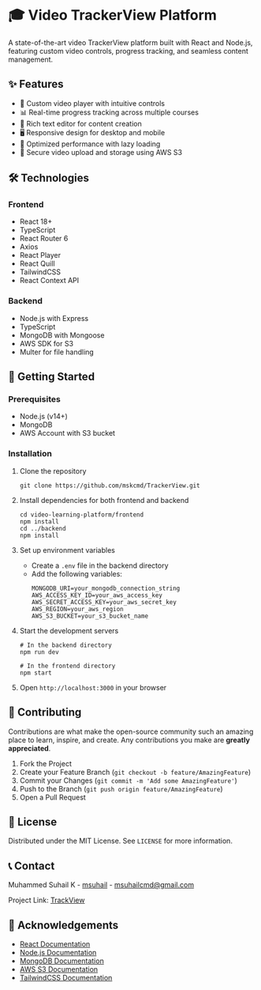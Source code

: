 
# 🎓 Video TrackerView Platform


A state-of-the-art video TrackerView platform built with React and Node.js, featuring custom video controls, progress tracking, and seamless content management.

## ✨ Features

- 🎥 Custom video player with intuitive controls
- 📊 Real-time progress tracking across multiple courses
- 📝 Rich text editor for content creation
- 🖥️ Responsive design for desktop and mobile
- 🚀 Optimized performance with lazy loading
- 🔐 Secure video upload and storage using AWS S3

## 🛠️ Technologies

### Frontend
- React 18+
- TypeScript
- React Router 6
- Axios
- React Player
- React Quill
- TailwindCSS
- React Context API

### Backend
- Node.js with Express
- TypeScript
- MongoDB with Mongoose
- AWS SDK for S3
- Multer for file handling

## 🚀 Getting Started

### Prerequisites

- Node.js (v14+)
- MongoDB
- AWS Account with S3 bucket

### Installation

1. Clone the repository
   ```
   git clone https://github.com/mskcmd/TrackerView.git
   ```

2. Install dependencies for both frontend and backend
   ```
   cd video-learning-platform/frontend
   npm install
   cd ../backend
   npm install
   ```

3. Set up environment variables
   - Create a `.env` file in the backend directory
   - Add the following variables:
     ```
     MONGODB_URI=your_mongodb_connection_string
     AWS_ACCESS_KEY_ID=your_aws_access_key
     AWS_SECRET_ACCESS_KEY=your_aws_secret_key
     AWS_REGION=your_aws_region
     AWS_S3_BUCKET=your_s3_bucket_name
     ```

4. Start the development servers
   ```
   # In the backend directory
   npm run dev

   # In the frontend directory
   npm start
   ```

5. Open `http://localhost:3000` in your browser



## 🤝 Contributing

Contributions are what make the open-source community such an amazing place to learn, inspire, and create. Any contributions you make are **greatly appreciated**.

1. Fork the Project
2. Create your Feature Branch (`git checkout -b feature/AmazingFeature`)
3. Commit your Changes (`git commit -m 'Add some AmazingFeature'`)
4. Push to the Branch (`git push origin feature/AmazingFeature`)
5. Open a Pull Request

## 📜 License

Distributed under the MIT License. See `LICENSE` for more information.

## 📞 Contact

Muhammed Suhail K - [msuhail](https://x.com/msuhailcmd) - msuhailcmd@gmail.com

Project Link: [TrackView](https://github.com/mskcmd/TrackView)

## 🙏 Acknowledgements

- [React Documentation](https://reactjs.org/docs/getting-started.html)
- [Node.js Documentation](https://nodejs.org/en/docs/)
- [MongoDB Documentation](https://docs.mongodb.com/)
- [AWS S3 Documentation](https://docs.aws.amazon.com/s3/index.html)
- [TailwindCSS Documentation](https://tailwindcss.com/docs)
```


